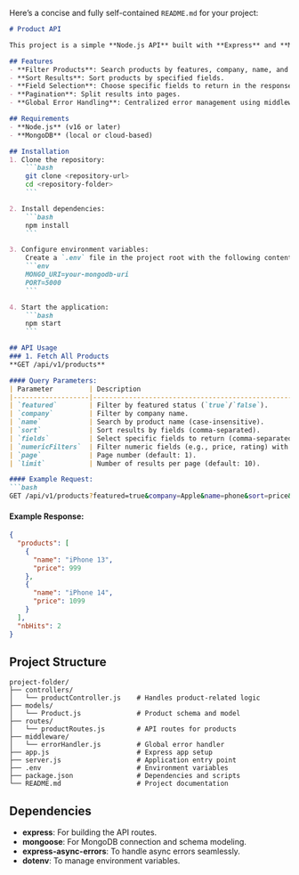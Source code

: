 Here’s a concise and fully self-contained `README.md` for your project:

```markdown
# Product API

This project is a simple **Node.js API** built with **Express** and **Mongoose** to manage products. It includes features for filtering, sorting, pagination, and field selection, along with a global error handler.

## Features
- **Filter Products**: Search products by features, company, name, and numeric filters (e.g., price, rating).
- **Sort Results**: Sort products by specified fields.
- **Field Selection**: Choose specific fields to return in the response.
- **Pagination**: Split results into pages.
- **Global Error Handling**: Centralized error management using middleware.

## Requirements
- **Node.js** (v16 or later)
- **MongoDB** (local or cloud-based)

## Installation
1. Clone the repository:
    ```bash
    git clone <repository-url>
    cd <repository-folder>
    ```

2. Install dependencies:
    ```bash
    npm install
    ```

3. Configure environment variables:  
    Create a `.env` file in the project root with the following content:
    ```env
    MONGO_URI=your-mongodb-uri
    PORT=5000
    ```

4. Start the application:
    ```bash
    npm start
    ```

## API Usage
### 1. Fetch All Products
**GET /api/v1/products**

#### Query Parameters:
| Parameter         | Description                                                       | Example                        |
|-------------------|-------------------------------------------------------------------|--------------------------------|
| `featured`        | Filter by featured status (`true`/`false`).                       | `featured=true`                |
| `company`         | Filter by company name.                                           | `company=Apple`                |
| `name`            | Search by product name (case-insensitive).                       | `name=phone`                   |
| `sort`            | Sort results by fields (comma-separated).                        | `sort=price,rating`            |
| `fields`          | Select specific fields to return (comma-separated).              | `fields=name,price`            |
| `numericFilters`  | Filter numeric fields (e.g., price, rating) with operators.      | `numericFilters=price>100`     |
| `page`            | Page number (default: 1).                                        | `page=2`                       |
| `limit`           | Number of results per page (default: 10).                        | `limit=5`                      |

#### Example Request:
```bash
GET /api/v1/products?featured=true&company=Apple&name=phone&sort=price&fields=name,price&page=2&limit=5
```

#### Example Response:
```json
{
  "products": [
    {
      "name": "iPhone 13",
      "price": 999
    },
    {
      "name": "iPhone 14",
      "price": 1099
    }
  ],
  "nbHits": 2
}
```

## Project Structure
```
project-folder/
├── controllers/
│   └── productController.js    # Handles product-related logic
├── models/
│   └── Product.js              # Product schema and model
├── routes/
│   └── productRoutes.js        # API routes for products
├── middleware/
│   └── errorHandler.js         # Global error handler
├── app.js                      # Express app setup
├── server.js                   # Application entry point
├── .env                        # Environment variables
├── package.json                # Dependencies and scripts
└── README.md                   # Project documentation
```

## Dependencies
- **express**: For building the API routes.
- **mongoose**: For MongoDB connection and schema modeling.
- **express-async-errors**: To handle async errors seamlessly.
- **dotenv**: To manage environment variables.
```